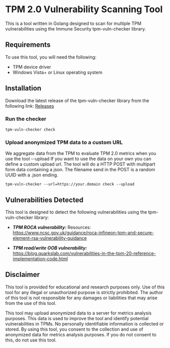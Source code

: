# TPM 2.0 Vulnerability Scanning Tool
This is a tool written in Golang designed to scan for multiple TPM vulnerabilities using the Immune Security tpm-vuln-checker library.

## Requirements
To use this tool, you will need the following:

* TPM device driver
* Windows Vista+ or Linux operating system

## Installation
Download the latest release of the tpm-vuln-checker library from the following link: [Releases](https://github.com/immune-gmbh/tpm-vuln-checker/releases/latest
)

### Run the checker

```
tpm-vuln-checker check
```

### Upload anonymized TPM data to a custom URL
We aggregate data from the TPM to evaluate TPM 2.0 metrics when you use the tool --upload
If you want to use the data on your own you can define a custom upload url. The tool will do a HTTP POST with multipart form data containing a json.
The filename send in the POST is a random UUID with a .json ending.

```
tpm-vuln-checker --url=https://your.domain check --upload
```

## Vulnerabilities Detected
This tool is designed to detect the following vulnerabilities using the tpm-vuln-checker library:

* ***TPM ROCA vulnerability:*** 
Resources: https://www.ncsc.gov.uk/guidance/roca-infineon-tpm-and-secure-element-rsa-vulnerability-guidance

* ***TPM read/write OOB vulnerability:***
https://blog.quarkslab.com/vulnerabilities-in-the-tpm-20-reference-implementation-code.html

## Disclaimer
This tool is provided for educational and research purposes only. Use of this tool for any illegal or unauthorized purpose is strictly prohibited. The author of this tool is not responsible for any damages or liabilities that may arise from the use of this tool.

This tool may upload anonymized data to a server for metrics analysis purposes. This data is used to improve the tool and identify potential vulnerabilities in TPMs. No personally identifiable information is collected or stored. By using this tool, you consent to the collection and use of anonymized data for metrics analysis purposes. If you do not consent to this, do not use this tool.
